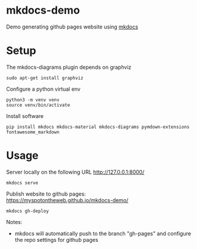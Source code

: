 # mkdocs-demo

Demo generating github pages website using [mkdocs](https://www.mkdocs.org/)

# Setup

The mkdocs-diagrams plugin depends on graphviz 

    sudo apt-get install graphviz

Configure a python virtual env

    python3 -m venv venv
    source venv/bin/activate
    
Install software

    pip install mkdocs mkdocs-material mkdocs-diagrams pymdown-extensions fontawesome_markdown
    
    
# Usage

Server locally on the following URL http://127.0.0.1:8000/

    mkdocs serve
    
Publish website to github pages: https://myspotontheweb.github.io/mkdocs-demo/

    mkdocs gh-deploy
    
Notes:

* mkdocs will automatically push to the branch "gh-pages" and configure the repo settings for github pages
